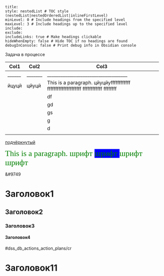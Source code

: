 
```table-of-contents
title: 
style: nestedList # TOC style (nestedList|nestedOrderedList|inlineFirstLevel)
minLevel: 0 # Include headings from the specified level
maxLevel: 3 # Include headings up to the specified level
include: 
exclude: 
includeLinks: true # Make headings clickable
hideWhenEmpty: false # Hide TOC if no headings are found
debugInConsole: false # Print debug info in Obsidian console
```


Задача в процессе

| Col1   | Col2    | Col3                                                                                |
| ------ | ------- | ----------------------------------------------------------------------------------- |
| ______ | _______ | ____________________________________                                                |
| йцуцй  | цйуцй   | This is a paragraph. цйуцйуffffffffffff fffffffffffffffffffff ffffffffffff ffffffff |
|        |         | df                                                                                  |
|        |         | gd                                                                                  |
|        |         | gs                                                                                  |
|        |         | g                                                                                   |
|        |         | d                                                                                   |
|        |         |                                                                                     |

<u>подчёркнутый</u>

<span style="font-family:cursive;font-size: 26px;color:green">This is a paragraph.
шрифт
<span style="background-color:blue">
шрифт
</span>
шрифт
шрифт
</span>

&#9749


# Заголовок1
## Заголовок2
### Заголовок3
#### Заголовок4



#dss_db_actions_action_plans/cr

# Заголовок11

